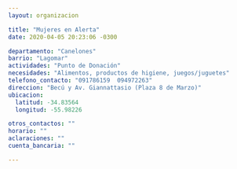 ```yaml
---
layout: organizacion

title: "Mujeres en Alerta"
date: 2020-04-05 20:23:06 -0300

departamento: "Canelones"
barrio: "Lagomar"
actividades: "Punto de Donación"
necesidades: "Alimentos, productos de higiene, juegos/juguetes"
telefono_contacto: "091786159  094972263"
direccion: "Becú y Av. Giannattasio (Plaza 8 de Marzo)"
ubicacion:
  latitud: -34.83564
  longitud: -55.98226

otros_contactos: ""
horario: ""
aclaraciones: ""
cuenta_bancaria: ""

---
```

